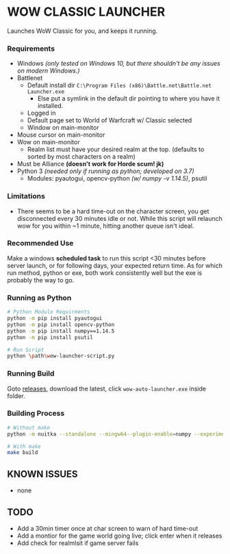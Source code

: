 # WOW CLASSIC LAUNCHER
Launches WoW Classic for you, and keeps it running.


### Requirements
- Windows *(only tested on Windows 10, but there shouldn't be any issues on modern Windows.)*
- Battlenet
  - Default install dir `C:\Program Files (x86)\Battle.net\Battle.net Launcher.exe`
    - Else put a symlink in the default dir pointing to where you have it installed.
  - Logged in
  - Default page set to World of Warfcraft w/ Classic selected
  - Window on main-monitor
- Mouse cursor on main-monitor
- Wow on main-monitor
  - Realm list must have your desired realm at the top. (defaults to sorted by most characters on a realm)
- Must be Alliance **(doesn't work for Horde scum! jk)**
- Python 3 *(needed only if running as python; developed on 3.7)*
  - Modules: pyautogui, opencv-python *(w/ numpy -v 1.14.5)*, psutil

### Limitations
- There seems to be a hard time-out on the character screen, you get disconnected every 30 minutes idle or not. While this script will relaunch wow for you within ~1 minute, hitting another queue isn't ideal.

### Recommended Use
Make a windows **scheduled task** to run this script <30 minutes before server launch, or for following days, your expected return time. As for which run method, python or exe, both work consistently well but the exe is probably the way to go.

### Running as Python
```bash
# Python Module Requirments
python -m pip install pyautogui
python -m pip install opencv-python
python -m pip install numpy==1.14.5
python -m pip install psutil

# Run Script
python \path\wow-launcher-script.py
```

### Running Build
Goto [releases](https://github.com/Travlee/wow-classic-launcher/releases), download the latest, click `wow-auto-launcher.exe` inside folder.

### Building Process
```bash
# Without make
python -m nuitka --standalone --mingw64--plugin-enable=numpy --experimental=use_pefile --experimental=use_pefile_recurse --experimental=use_pefile_fullrecurse wow-launcher-script.py

# With make
make build
```

## KNOWN ISSUES
- none

## TODO
- Add a 30min timer once at char screen to warn of hard time-out
- Add a montior for the game world going live; click enter when it releases
- Add check for realmlsit if game server fails
